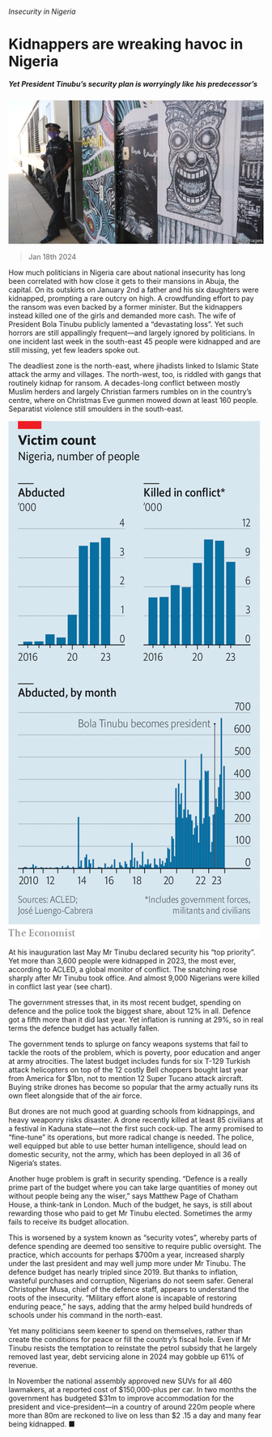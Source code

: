 ###### Insecurity in Nigeria

# Kidnappers are wreaking havoc in Nigeria 

##### Yet President Tinubu’s security plan is worryingly like his predecessor’s 

![image](images/20240120_MAP503.jpg) 

> Jan 18th 2024 

How much politicians in Nigeria care about national insecurity has long been correlated with how close it gets to their mansions in Abuja, the capital. On its outskirts on January 2nd a father and his six daughters were kidnapped, prompting a rare outcry on high. A crowdfunding effort to pay the ransom was even backed by a former minister. But the kidnappers instead killed one of the girls and demanded more cash. The wife of President Bola Tinubu publicly lamented a “devastating loss”. Yet such horrors are still appallingly frequent—and largely ignored by politicians. In one incident last week in the south-east 45 people were kidnapped and are still missing, yet few leaders spoke out.

The deadliest zone is the north-east, where jihadists linked to Islamic State attack the army and villages. The north-west, too, is riddled with gangs that routinely kidnap for ransom. A decades-long conflict between mostly Muslim herders and largely Christian farmers rumbles on in the country’s centre, where on Christmas Eve gunmen mowed down at least 160 people. Separatist violence still smoulders in the south-east.

![image](images/20240120_MAC118.png) 


At his inauguration last May Mr Tinubu declared security his “top priority”. Yet more than 3,600 people were kidnapped in 2023, the most ever, according to ACLED, a global monitor of conflict. The snatching rose sharply after Mr Tinubu took office. And almost 9,000 Nigerians were killed in conflict last year (see chart). 

The government stresses that, in its most recent budget, spending on defence and the police took the biggest share, about 12% in all. Defence got a fifth more than it did last year. Yet inflation is running at 29%, so in real terms the defence budget has actually fallen.

The government tends to splurge on fancy weapons systems that fail to tackle the roots of the problem, which is poverty, poor education and anger at army atrocities. The latest budget includes funds for six T-129 Turkish attack helicopters on top of the 12 costly Bell choppers bought last year from America for $1bn, not to mention 12 Super Tucano attack aircraft. Buying strike drones has become so popular that the army actually runs its own fleet alongside that of the air force. 

But drones are not much good at guarding schools from kidnappings, and heavy weaponry risks disaster. A drone recently killed at least 85 civilians at a festival in Kaduna state—not the first such cock-up. The army promised to “fine-tune” its operations, but more radical change is needed. The police, well equipped but able to use better human intelligence, should lead on domestic security, not the army, which has been deployed in all 36 of Nigeria’s states. 

Another huge problem is graft in security spending. “Defence is a really prime part of the budget where you can take large quantities of money out without people being any the wiser,” says Matthew Page of Chatham House, a think-tank in London. Much of the budget, he says, is still about rewarding those who paid to get Mr Tinubu elected. Sometimes the army fails to receive its budget allocation. 

This is worsened by a system known as “security votes”, whereby parts of defence spending are deemed too sensitive to require public oversight. The practice, which accounts for perhaps $700m a year, increased sharply under the last president and may well jump more under Mr Tinubu. The defence budget has nearly tripled since 2019. But thanks to inflation, wasteful purchases and corruption, Nigerians do not seem safer. General Christopher Musa, chief of the defence staff, appears to understand the roots of the insecurity. “Military effort alone is incapable of restoring enduring peace,” he says, adding that the army helped build hundreds of schools under his command in the north-east. 

Yet many politicians seem keener to spend on themselves, rather than create the conditions for peace or fill the country’s fiscal hole. Even if Mr Tinubu resists the temptation to reinstate the petrol subsidy that he largely removed last year, debt servicing alone in 2024 may gobble up 61% of revenue.

In November the national assembly approved new SUVs for all 460 lawmakers, at a reported cost of $150,000-plus per car. In two months the government has budgeted $31m to improve accommodation for the president and vice-president—in a country of around 220m people where more than 80m are reckoned to live on less than $2 .15 a day and many fear being kidnapped. ■

